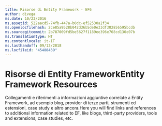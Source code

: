 ```yaml
---
title: Risorse di Entity Framework - EF6
author: divega
ms.date: 10/23/2016
ms.assetid: 522aacd5-74fb-447a-b0dc-ef52530a2f34
ms.openlocfilehash: 2ce85a9528b042d36b5de0e33df302856595bcdb
ms.sourcegitcommit: 2b787009fd5be5627f1189ee396e708cd130e07b
ms.translationtype: HT
ms.contentlocale: it-IT
ms.lasthandoff: 09/13/2018
ms.locfileid: "45488439"
---
```

# <a name="entity-framework-resources"></a><span data-ttu-id="4ba7c-102">Risorse di Entity Framework</span><span class="sxs-lookup"><span data-stu-id="4ba7c-102">Entity Framework Resources</span></span>
<span data-ttu-id="4ba7c-103">Collegamenti e riferimenti a informazioni aggiuntive correlate a Entity Framework, ad esempio blog, provider di terze parti, strumenti ed estensioni, case study e altro ancora.</span><span class="sxs-lookup"><span data-stu-id="4ba7c-103">Here you will find links and references to additional information related to EF, like blogs, third-party providers, tools and extensions, case studies, etc.</span></span>
